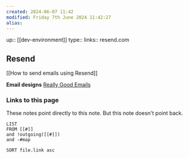 ```yaml
---
created: 2024-06-07 11:42 
modified: Friday 7th June 2024 11:42:27
alias: 
---
```

up::  [[dev-environment]]
type:: 
links:: resend.com
## Resend

[[How to send emails using Resend]]

**Email designs**
[Really Good Emails](https://reallygoodemails.com/)


### Links to this page
These notes point directly to this note. But this note doesn't point back.
```dataview
LIST
FROM [[#]]
and !outgoing([[#]])
and -#map

SORT file.link asc
```



